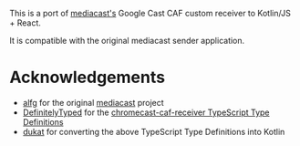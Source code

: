 This is a port of [mediacast's](https://github.com/alfg/mediacast) Google Cast CAF custom receiver to Kotlin/JS + React.

It is compatible with the original mediacast sender application.

# Acknowledgements
* [alfg](https://github.com/alfg) for the original [mediacast](https://github.com/alfg/mediacast) project
* [DefinitelyTyped](https://github.com/DefinitelyTyped) for the [chromecast-caf-receiver TypeScript Type Definitions](https://github.com/DefinitelyTyped/DefinitelyTyped/tree/master/types/chromecast-caf-receiver)
* [dukat](https://github.com/Kotlin/dukat/) for converting the above TypeScript Type Definitions into Kotlin